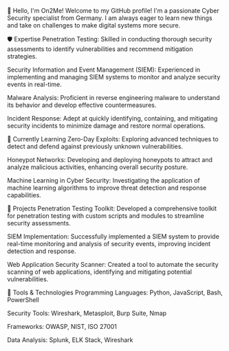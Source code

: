 👋 Hello, I'm On2Me!
Welcome to my GitHub profile! I'm a passionate Cyber Security specialist from Germany. I am always eager to learn new things and take on challenges to make digital systems more secure.

🛡️ Expertise
Penetration Testing: Skilled in conducting thorough security assessments to identify vulnerabilities and recommend mitigation strategies.

Security Information and Event Management (SIEM): Experienced in implementing and managing SIEM systems to monitor and analyze security events in real-time.

Malware Analysis: Proficient in reverse engineering malware to understand its behavior and develop effective countermeasures.

Incident Response: Adept at quickly identifying, containing, and mitigating security incidents to minimize damage and restore normal operations.

🌱 Currently Learning
Zero-Day Exploits: Exploring advanced techniques to detect and defend against previously unknown vulnerabilities.

Honeypot Networks: Developing and deploying honeypots to attract and analyze malicious activities, enhancing overall security posture.

Machine Learning in Cyber Security: Investigating the application of machine learning algorithms to improve threat detection and response capabilities.

🚀 Projects
Penetration Testing Toolkit: Developed a comprehensive toolkit for penetration testing with custom scripts and modules to streamline security assessments.

SIEM Implementation: Successfully implemented a SIEM system to provide real-time monitoring and analysis of security events, improving incident detection and response.

Web Application Security Scanner: Created a tool to automate the security scanning of web applications, identifying and mitigating potential vulnerabilities.

🔧 Tools & Technologies
Programming Languages: Python, JavaScript, Bash, PowerShell

Security Tools: Wireshark, Metasploit, Burp Suite, Nmap

Frameworks: OWASP, NIST, ISO 27001

Data Analysis: Splunk, ELK Stack, Wireshark
